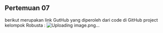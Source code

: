 ## Pertemuan 07 
berikut merupakan link GutHub yang diperoleh dari code di GitHub project kelompok Robusta :
![Uploading image.png…]()
